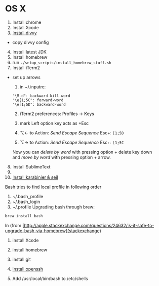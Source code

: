 # OS X

1. Install chrome
2. Install Xcode
3. [Install divvy](http://mizage.com/divvy/)
  - copy divvy config
4. Install latest JDK
5. Install homebrew
6. run ```./setup_scripts/install_homebrew_stuff.sh```
7. Install iTerm2
  - set up arrows 
  
    1) in ~/.inputrc:
    ```
    "\M-d": backward-kill-word
    "\e[1;5C": forward-word
    "\e[1;5D": backward-word
    ```

    2) iTerm2 preferences:
    Profiles -> Keys

      1) mark Left option key acts as +Esc
      2) ⌥← to Action: *Send Escape Sequence* Esc+: ```[1;5D```
      3) ⌥→ to Action: *Send Escape Sequence* Esc+: ```[1;5C```

    Now you can *delete by word* with pressing option + delete key down and *move by word* with pressing option + arrow.

8. Install SublimeText
9. 
10. [Install karabinier & seil](https://pqrs.org/osx/karabiner/)

Bash tries to find local profile in following order
1. ~/.bash_profile
2. ~/.bash_login
3. ~/.profile
Upgrading bash through brew:
```bash
brew install bash
```

In (from [http://apple.stackexchange.com/questions/24632/is-it-safe-to-upgrade-bash-via-homebrew](stackexchange)

1. install Xcode
2. install homebrew

3. install git
4. [install openssh](http://www.dctrwatson.com/2013/07/how-to-update-openssh-on-mac-os-x/)

5. Add /usr/local/bin/bash to /etc/shells

